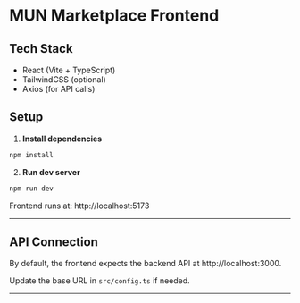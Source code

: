 # MUN Marketplace  Frontend

##  Tech Stack
- React (Vite + TypeScript)
- TailwindCSS (optional)
- Axios (for API calls)

##  Setup


1. **Install dependencies**
```bash
npm install
```

2. **Run dev server**
```bash
npm run dev
```

Frontend runs at: http://localhost:5173

---

## API Connection

By default, the frontend expects the backend API at http://localhost:3000.

Update the base URL in `src/config.ts` if needed.

---
